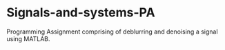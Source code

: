 # Signals-and-systems-PA
Programming Assignment comprising of deblurring and denoising a signal using MATLAB.
